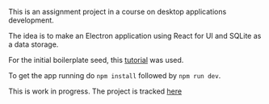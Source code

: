 This is an assignment project in a course on desktop applications development.

The idea is to make an Electron application using React for UI and SQLite as a data storage.

For the initial boilerplate seed, this [tutorial](https://medium.freecodecamp.com/building-an-electron-application-with-create-react-app-97945861647c) was used.

To get the app running do `npm install` followed by `npm run dev`.

This is work in progress. The project is tracked [here](https://trello.com/b/y01BLiqc/zhurnik)

